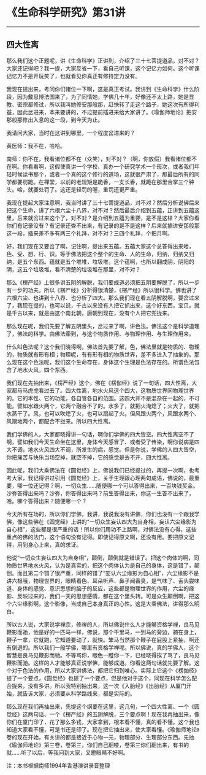 # 《生命科学研究》第31讲

------

## 四大性离

那么我们这个正题呢，讲《生命科学》正讲到，介绍了三十七菩提道品，对不对？大家还记得吧？我一提，大家反省一下，看自己听课，这个记忆力如何。这个听课记忆力不是开玩笑了，也就看见你真正有修持定力没有。

我现在提出来，考问你们诸位一下啊，这是真正考试。我讲到《生命科学》什么阶段，因为戴思博法国来了，为了同情她，学佛几十年，好像还不太上路，她是显教、密宗都修过，所以我叫她修安那般那，赶快转了走这个路子，她这次有所得利益，因此岔进来，本来要讲的，不过提前插进来给大家讲了。《瑜伽师地论》把安那般那修出入息的这一段，到今天为止。

我请问大家，当时在这讲到哪里，一个程度岔进来的？

黄医师：我不在，哈哈。

南师：你不在，我看诸位都不在（众笑），对不对？（啊，你放假）我看诸位都不在啊。你看看啊，这假使真讲一个学校、真办一个研究学术一个班次，或者我们年轻时候读书那个，或者一个真的这个修行的道场，这就很严肃了，那最后所有的同学都要罚跪。在禅堂，以前的老规矩是跪香，一支长香，就跪在那里合掌三个钟头。哈，就要处罚了。这还是轻罚的喔，重罚还更严重。

我现在提起大家注意啊，我当时讲了三十七菩提道品，对不对？然后分析说佛后来把这个生命，讲了六根六尘十八界，对不对？然后最后介绍到五蕴，正讲到五蕴这里，后来就岔过来这个了，对不对？是介绍到五蕴为重要，是不是这样？大家你看你们有记录没有？有记录还查不出来，有记录的是不是这样？后来就插进安那般那这一段，插来差不多有两三个礼拜，对不对？三四个礼拜，个把月啊。

好，我们现在又要岔了啊，记住啊，提出来五蕴。五蕴大家这个总答得出来喽，色、受、想、行、识。等于佛法把这个整个的生命、人的生命，归纳，归纳又归纳，是五个东西。蕴就是五个堆堆，垃圾堆，这个蕴啊，也所以翻成阴，阴阳的阴，这五个垃圾堆，看不清楚的垃圾堆在那里，对不对？

那么《楞严经》上很多讲五阴的解脱，我们要成道必须把五阴要解脱了，所以一步有一步的功夫。所以《楞严经》分析得很清楚，《楞严经》所以很科学。佛也讲了六根六尘、也讲到十八界、也分析了四大。那么我们现在看五阴解脱啊，要岔过来了，我现在提的，也可以说，千古以来没有人把它抓出来，这个好东西，宝贝。就是千古以来，就是由这个南北朝，唐朝到现在，没有个人把它兜拢来。

那么现在呢，我们先要了解五阴里头，岔过来了啊，讲色法。佛法这个是科学道理了，佛法的科学。由佛法牵到，与这个物质作用、与物理作用、与生理作用来。

什么叫色法呢？这个我们晓得啊，佛法首先要了解，色，佛法里就是物质的、物理的，物质就有形有相；物理呢，有有形有相的物质世界，差不多进入了抽象的。那么现在这个色法呢，我们这个生命存在，身体这个生理是色法存在的。所谓色法包含了地水火风，四个东西。

我们现在先抽出来，《楞严经》这个，佛在《楞伽经》说了一句话，四大性离，大家都马马虎虎看过去了。四大性离，地水火风这个四大，这物质世界同物理世界的。它的本性、它的功能，各自管各自的范围。这四大并不是混杂在一起的，不可能。譬如水跟火两个，它两个融合不了的。水多了，就把火淹熄了；火大了，就把水蒸干了。风，也可以吹熄了火，也可以扇起了火。但风跟火两个，风跟水两个、风跟地两个，都配合不拢来。所以四大性离。

我们学佛的人，大家都晓得讲一句话，啊你们学佛的四大皆空。四大性离空不了啊，譬如我们今天生命坐在这里，身体今天感冒了、或者受了传染，啊你说病是四大不调，地水火风四大不调，所发生的病，感觉。但是你说，学佛的人四大皆空，你把痛苦与快乐当场空掉，就空不掉，它的感觉是丢不开，四大性离。

因此呢，我们大乘佛法在《圆觉经》上，佛说我们已经提过的，再提一次啊，也考考大家，我记得讲过引用《圆觉经》上，关于生理跟心理两句成语，佛说的，最重要，哪一位还记得？啊，一切众生……随便哪一个可以答得出来，一百块钱奖金。沙弥答得出来吗？沙弥，你答得出来吗？前生答得出来，你这一生答不出来了，哈。哪个答得出来？随便哪一个？

今天所有在场的，所以你们学佛，我讲，我说我没有讲佛，你们也没有一个跟我学佛，像这些佛在《圆觉经》上讲的“一切众生妄认四大为自身相，妄认六尘缘影为自心相”，这些都是很严重的话！所以你们用功不上路啊，对佛法没有心得，这些重点的佛的法门，这个语句没有记得。即使记得原文啊，还没有用。要把原文记得，用到身心上来，真的求证。

他说“一切众生妄认四大为自身相”，颠倒，颠倒就是错误了。把这个肉体的啊，同物质世界地水火风，认为是真实的，把这个肉体认为是自己的身体，这是错了，颠倒。而且第二个错了很严重，同样的错了“妄认六尘缘影为自心相”，六尘缘影不是讲六根哦，物理世界的，眼睛看色、耳朵听声、鼻子闻香臭，是气味了、舌头尝味道、身体的感觉、意识思想的脑子的反应，这些都是物理世界的作用，六尘的缘影、反映过来的，我们一天的思想感情，都在这个里头转。可是众生颠倒啊，把这个六尘缘影啊，这个影像，当成自己本身真正的心性。这是大乘佛法，讲得那么明白。

所以古人说，大家说学禅宗，修禅的人，所以佛说什么人才能够资格学禅，良马见鞭影而驰，他是好的一匹马一样，佛说，那个千里马，一到马的旁边，骑在身上，鞭子一拿，它就跑，它知道要动了，就快。笨马当然那个鞭子在屁股上紧抽，啊还有倒退的。所以我们一般学佛，哪里有资格学禅呢。所以佛说，真的学佛人，这个智慧是良马见鞭影而驰。不等骂你，眼色一瞪你一下，已经晓得挨了骂了，良马见鞭影而驰。这样的人才能够真正说学佛，能够成道。你看这两句话就先要了解。这个对于色法的作用，所以大家讲佛法，都把它归到唯心。实际上它这个《楞伽经》提了一个要点，《圆觉经》也提了一个要点，但是他对于这个，同现在科学怎么配合拢来，没有多讲。所以我特别抽出来，这一次《入胎经》《出胎经》从厦门开始，就告诉大家，必须要从科学路线来，都是实际的。

那么现在我们再抽出来，先提这个纲要在这里，这几句，一个四大性离、一个《圆觉经》这两句话、一个《楞严经》的五阴解脱，三个要点啊！现在我再抽出来，像你们在厦门印了，花了那么多钱，大家拿到，根本看不懂，真的看不懂。这个我也知道大家看不懂，可是书还是印了。现在把它抽出来，使大家看懂。《瑜伽师地论》卷的现在开始，有关讲的都是接近于心物一元，物理部分、生理部分东西。先抽《瑜伽师地论》第三卷，卷第三，你们自己翻喽，卷第三你们翻出来，有书的就……听了以后，等我问到大家，又瞪眼睛不好啊。

注：本书根据南师1994年香港演讲录音整理

